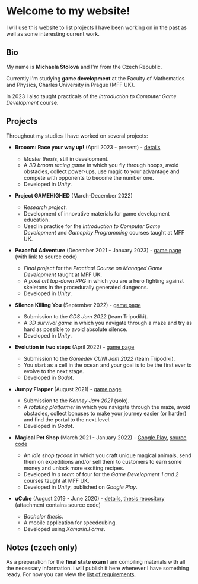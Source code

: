 # Welcome to my website!

I will use this website to list projects I have been working on in the past as well as some interesting current work.

## Bio
My name is **Michaela Štolová** and I'm from the Czech Republic.

Currently I'm studying **game development** at the Faculty of Mathematics and Physics, Charles University in Prague (MFF UK).

In 2023 I also taught practicals of the *Introduction to Computer Game Development* course.

## Projects
Throughout my studies I have worked on several projects:
- **Brooom: Race your way up!** (April 2023 - present) - [details](./projects/brooom.md)
  - *Master thesis*, still in development.
  - A *3D broom racing game* in which you fly through hoops, avoid obstacles, collect power-ups, use magic to your advantage and compete with opponents to become the number one.
  - Developed in *Unity*.
- **Project GAMEHIGHED** (March-December 2022)
  - *Research project*.
  - Development of innovative materials for game development education.
  - Used in practice for the *Introduction to Computer Game Development* and *Gameplay Programming* courses taught at MFF UK.

- **Peaceful Adventure** (December 2021 - January 2023) - [game page](https://michelle2.itch.io/peaceful-adventure) (with link to source code)
  - *Final project* for the *Practical Course on Managed Game Development* taught at MFF UK.
  - A *pixel art top-down RPG* in which you are a hero fighting against skeletons in the procedurally generated dungeons.
  - Developed in *Unity*.
- **Silence Killing You** (September 2022) - [game page](https://michelle2.itch.io/silence-killing-you)
  - Submission to the *GDS Jam 2022* (team Tripodiki).
  - A *3D survival game* in which you navigate through a maze and try as hard as possible to avoid absolute silence.
  - Developed in *Unity*.
- **Evolution in two steps** (April 2022) - [game page](https://michelle2.itch.io/evolution-in-two-steps-now-for-real)
  - Submission to the *Gamedev CUNI Jam 2022* (team Tripodiki).
  - You start as a cell in the ocean and your goal is to be the first ever to evolve to the next stage.
  - Developed in *Godot*.
- **Jumpy Flapper** (August 2021) - [game page](https://michelle2.itch.io/jumpy-flapper)
  - Submission to the *Kenney Jam 2021* (solo).
  - A *rotating platformer* in which you navigate through the maze, avoid obstacles, collect bonuses to make your journey easier (or harder) and find the portal to the next level.
  - Developed in *Godot*.
- **Magical Pet Shop** (March 2021 - January 2022) - [Google Play](https://play.google.com/store/apps/details?id=com.TheTeamBehind.MagicalPetShop), [source code](https://github.com/maoap1/magical-pet-shop)
  - An *idle shop tycoon* in which you craft unique magical animals, send them on expeditions and/or sell them to customers to earn some money and unlock more exciting recipes.
  - Developed *in a team* of four for the *Game Development 1 and 2* courses taught at MFF UK.
  - Developed in *Unity*, published on *Google Play*.
- **uCube** (August 2019 - June 2020) - [details](./projects/ucube.md), [thesis repository](https://dspace.cuni.cz/handle/20.500.11956/119422) (attachment contains source code)
  - *Bachelor thesis*.
  - A mobile application for speedcubing.
  - Developed using *Xamarin.Forms*.

## Notes (czech only)
As a preparation for the **final state exam** I am compiling materials with all the necessary information.
I will publish it here whenever I have something ready.
For now you can view the [list of requirements](./notes/requirements.md).